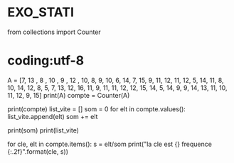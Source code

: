 # EXO_STATI

from collections import Counter
# coding:utf-8
A = [7, 13	, 8	, 10	, 9	, 12	, 10, 8,	9, 10, 6, 14, 7, 15,	9,	11,	12,	11,	12,	5,	14,	11,	8,	10,	14,
     12,	8, 5, 7,	13,	12,	16,	11,	9,	11,	11,	12,	12,	15,	14,	5,	14,	9,	9,	14,	13,	11,	10,	11,	12,	9, 15]
print(A)
compte = Counter(A)


print(compte)
list_vite = []
som = 0
for elt in compte.values():
    list_vite.append(elt)
    som += elt

print(som)
print(list_vite)

for cle, elt in compte.items():
    s = elt/som
    print("la cle est {} frequence {:.2f}".format(cle, s))
